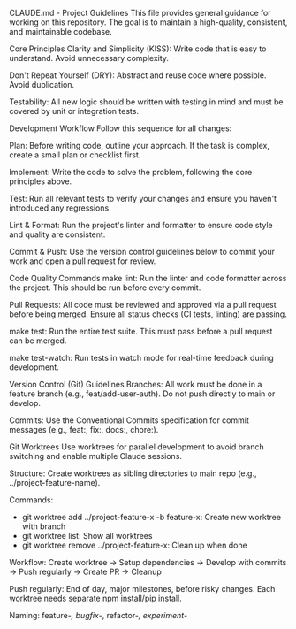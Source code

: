 CLAUDE.md - Project Guidelines
This file provides general guidance for working on this repository. The goal is to maintain a high-quality, consistent, and maintainable codebase.

Core Principles
Clarity and Simplicity (KISS): Write code that is easy to understand. Avoid unnecessary complexity.

Don't Repeat Yourself (DRY): Abstract and reuse code where possible. Avoid duplication.

Testability: All new logic should be written with testing in mind and must be covered by unit or integration tests.

Development Workflow
Follow this sequence for all changes:

Plan: Before writing code, outline your approach. If the task is complex, create a small plan or checklist first.

Implement: Write the code to solve the problem, following the core principles above.

Test: Run all relevant tests to verify your changes and ensure you haven't introduced any regressions.

Lint & Format: Run the project's linter and formatter to ensure code style and quality are consistent.

Commit & Push: Use the version control guidelines below to commit your work and open a pull request for review.

Code Quality Commands
make lint: Run the linter and code formatter across the project. This should be run before every commit.

Pull Requests: All code must be reviewed and approved via a pull request before being merged. Ensure all status checks (CI tests, linting) are passing.

make test: Run the entire test suite. This must pass before a pull request can be merged.

make test-watch: Run tests in watch mode for real-time feedback during development.

Version Control (Git) Guidelines
Branches: All work must be done in a feature branch (e.g., feat/add-user-auth). Do not push directly to main or develop.

Commits: Use the Conventional Commits specification for commit messages (e.g., feat:, fix:, docs:, chore:).

Git Worktrees
Use worktrees for parallel development to avoid branch switching and enable multiple Claude sessions.

Structure: Create worktrees as sibling directories to main repo (e.g., ../project-feature-name).

Commands:
- git worktree add ../project-feature-x -b feature-x: Create new worktree with branch
- git worktree list: Show all worktrees
- git worktree remove ../project-feature-x: Clean up when done

Workflow: Create worktree → Setup dependencies → Develop with commits → Push regularly → Create PR → Cleanup

Push regularly: End of day, major milestones, before risky changes. Each worktree needs separate npm install/pip install.

Naming: feature-*, bugfix-*, refactor-*, experiment-*